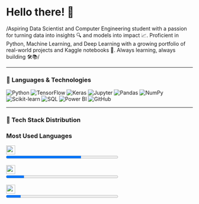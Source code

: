 # Hello there! 👋

/Aspiring Data Scientist and Computer Engineering student with a passion for turning data into insights 🔍 and models into impact 📈. Proficient in Python, Machine Learning, and Deep Learning with a growing portfolio of real-world projects and Kaggle notebooks 🚀. Always learning, always building 🛠️📚/

---

### 🧠 **Languages & Technologies**

![Python](https://img.shields.io/badge/-PYTHON-3776AB?style=for-the-badge&logo=python&logoColor=white)
![TensorFlow](https://img.shields.io/badge/-TENSORFLOW-FF6F00?style=for-the-badge&logo=tensorflow&logoColor=white)
![Keras](https://img.shields.io/badge/-TF.KERAS-D00000?style=for-the-badge&logo=keras&logoColor=white)
![Jupyter](https://img.shields.io/badge/-JUPYTER-F37626?style=for-the-badge&logo=jupyter&logoColor=white)
![Pandas](https://img.shields.io/badge/-PANDAS-150458?style=for-the-badge&logo=pandas&logoColor=white)
![NumPy](https://img.shields.io/badge/-NUMPY-013243?style=for-the-badge&logo=numpy&logoColor=white)
![Scikit-learn](https://img.shields.io/badge/-SCIKIT--LEARN-F7931E?style=for-the-badge&logo=scikit-learn&logoColor=white)
![SQL](https://img.shields.io/badge/-SQL-4479A1?style=for-the-badge&logo=mysql&logoColor=white)
![Power BI](https://img.shields.io/badge/-POWER%20BI-F2C811?style=for-the-badge&logo=powerbi&logoColor=black)
![GitHub](https://img.shields.io/badge/-GITHUB-181717?style=for-the-badge&logo=github&logoColor=white)

---

### 🔧 Tech Stack Distribution

<h3 align="left">Most Used Languages</h3>

<p align="left">
  <img src="https://img.shields.io/badge/Python-67%25-blue?style=flat&logo=python&logoColor=white" height="24"/>
  <br/>
  <progress value="67" max="100" style="width: 60%; height: 15px; color: #3572A5;"></progress>
</p>

<p align="left">
  <img src="https://img.shields.io/badge/SQL-16%25-yellow?style=flat&logo=mysql&logoColor=white" height="24"/>
  <br/>
  <progress value="16" max="100" style="width: 60%; height: 15px; color: #f29111;"></progress>
</p>

<p align="left">
  <img src="https://img.shields.io/badge/TensorFlow-13%25-orange?style=flat&logo=tensorflow&logoColor=white" height="24"/>
  <br/>
  <progress value="13" max="100" style="width: 60%; height: 15px; color: #FF6F00;"></progress>
</p>

